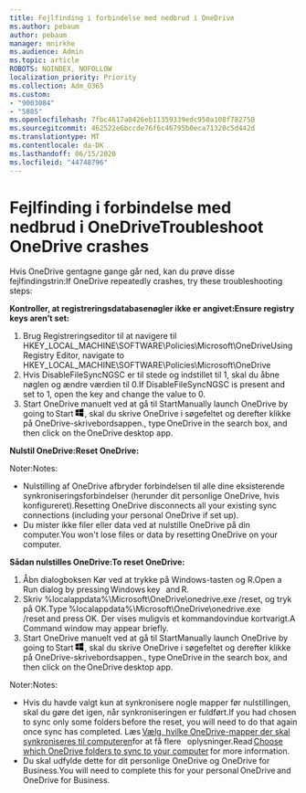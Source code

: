 ```yaml
---
title: Fejlfinding i forbindelse med nedbrud i OneDrive
ms.author: pebaum
author: pebaum
manager: mnirkhe
ms.audience: Admin
ms.topic: article
ROBOTS: NOINDEX, NOFOLLOW
localization_priority: Priority
ms.collection: Adm_O365
ms.custom:
- "9003084"
- "5885"
ms.openlocfilehash: 7fbc4617a0426eb11359339edc950a108f782750
ms.sourcegitcommit: 462522e6bccde76f6c46795b0eca71320c5d442d
ms.translationtype: MT
ms.contentlocale: da-DK
ms.lasthandoff: 06/15/2020
ms.locfileid: "44748796"
---
```

# <a name="troubleshoot-onedrive-crashes"></a><span data-ttu-id="f5c7c-102">Fejlfinding i forbindelse med nedbrud i OneDrive</span><span class="sxs-lookup"><span data-stu-id="f5c7c-102">Troubleshoot OneDrive crashes</span></span>

<span data-ttu-id="f5c7c-103">Hvis OneDrive gentagne gange går ned, kan du prøve disse fejlfindingstrin:</span><span class="sxs-lookup"><span data-stu-id="f5c7c-103">If OneDrive repeatedly crashes, try these troubleshooting steps:</span></span>

<span data-ttu-id="f5c7c-104">**Kontroller, at registreringsdatabasenøgler ikke er angivet:**</span><span class="sxs-lookup"><span data-stu-id="f5c7c-104">**Ensure registry keys aren’t set:**</span></span>

1. <span data-ttu-id="f5c7c-105">Brug Registreringseditor til at navigere til HKEY_LOCAL_MACHINE\SOFTWARE\Policies\Microsoft\OneDrive</span><span class="sxs-lookup"><span data-stu-id="f5c7c-105">Using Registry Editor, navigate to HKEY_LOCAL_MACHINE\SOFTWARE\Policies\Microsoft\OneDrive</span></span>
2. <span data-ttu-id="f5c7c-106">Hvis DisableFileSyncNGSC er til stede og indstillet til 1, skal du åbne nøglen og ændre værdien til 0.</span><span class="sxs-lookup"><span data-stu-id="f5c7c-106">If DisableFileSyncNGSC is present and set to 1, open the key and change the value to 0.</span></span>
3. <span data-ttu-id="f5c7c-107">Start OneDrive manuelt ved at gå til Start</span><span class="sxs-lookup"><span data-stu-id="f5c7c-107">Manually launch OneDrive by going to Start</span></span> ![Tryk på Windows-tasten](data:image/png;base64,iVBORw0KGgoAAAANSUhEUgAAABEAAAAOCAYAAADJ7fe0AAAAAXNSR0IArs4c6QAAAARnQU1BAACxjwv8YQUAAAAJcEhZcwAADsQAAA7EAZUrDhsAAADxSURBVDhPY/wPBAx4wR+Gd6/fM7x9/ZTh9ZuXDGdPnWE4tH0rw/UHDxlaVp9kCDCSYWABKfv35wfD+/cfGV4+fcLw5uVjhlOXzzFsX/qWYebmZAZPWWOGO2DD8ACQS9Y3e4Bcg4Y9/t94fPa/CoY4Aq8/+xik/T8TkEMxGDyGgANWwSqeobvbGSyAADIM3BwCDKXd3QyfoCLoQEGAA0xTxSWjsYMJwLHjkruU4UXSJ4YnT54x3Dh/luHmjfMMmw9wMjCDlRAGBDPgjy8fGT5//8rw9P4Thge3zzNcvXmDYevmfQzXb1xlmH/0ATADyjAAAKdWkD3ZSwNeAAAAAElFTkSuQmCC)<span data-ttu-id="f5c7c-109">, skal du skrive OneDrive i søgefeltet og derefter klikke på OneDrive-skrivebordsappen.</span><span class="sxs-lookup"><span data-stu-id="f5c7c-109">, type OneDrive in the search box, and then click on the OneDrive desktop app.</span></span>

<span data-ttu-id="f5c7c-110">**Nulstil OneDrive:**</span><span class="sxs-lookup"><span data-stu-id="f5c7c-110">**Reset OneDrive:**</span></span>

<span data-ttu-id="f5c7c-111">Noter:</span><span class="sxs-lookup"><span data-stu-id="f5c7c-111">Notes:</span></span>

- <span data-ttu-id="f5c7c-112">Nulstilling af OneDrive afbryder forbindelsen til alle dine eksisterende synkroniseringsforbindelser (herunder dit personlige OneDrive, hvis konfigureret).</span><span class="sxs-lookup"><span data-stu-id="f5c7c-112">Resetting OneDrive disconnects all your existing sync connections (including your personal OneDrive if set up).</span></span>
- <span data-ttu-id="f5c7c-113">Du mister ikke filer eller data ved at nulstille OneDrive på din computer.</span><span class="sxs-lookup"><span data-stu-id="f5c7c-113">You won't lose files or data by resetting OneDrive on your computer.</span></span>

<span data-ttu-id="f5c7c-114">**Sådan nulstilles OneDrive:**</span><span class="sxs-lookup"><span data-stu-id="f5c7c-114">**To reset OneDrive:**</span></span>

1. <span data-ttu-id="f5c7c-115">Åbn dialogboksen Kør ved at trykke på Windows-tasten og R.</span><span class="sxs-lookup"><span data-stu-id="f5c7c-115">Open a Run dialog by pressing Windows key    and R.</span></span>
2. <span data-ttu-id="f5c7c-116">Skriv %localappdata%\Microsoft\OneDrive\onedrive.exe /reset, og tryk på OK.</span><span class="sxs-lookup"><span data-stu-id="f5c7c-116">Type %localappdata%\Microsoft\OneDrive\onedrive.exe /reset and press OK.</span></span> <span data-ttu-id="f5c7c-117">Der vises muligvis et kommandovindue kortvarigt.</span><span class="sxs-lookup"><span data-stu-id="f5c7c-117">A Command window may appear briefly.</span></span>
3. <span data-ttu-id="f5c7c-118">Start OneDrive manuelt ved at gå til Start</span><span class="sxs-lookup"><span data-stu-id="f5c7c-118">Manually launch OneDrive by going to Start</span></span> ![Tryk på Windows-tasten](data:image/png;base64,iVBORw0KGgoAAAANSUhEUgAAABEAAAAOCAYAAADJ7fe0AAAAAXNSR0IArs4c6QAAAARnQU1BAACxjwv8YQUAAAAJcEhZcwAADsQAAA7EAZUrDhsAAADxSURBVDhPY/wPBAx4wR+Gd6/fM7x9/ZTh9ZuXDGdPnWE4tH0rw/UHDxlaVp9kCDCSYWABKfv35wfD+/cfGV4+fcLw5uVjhlOXzzFsX/qWYebmZAZPWWOGO2DD8ACQS9Y3e4Bcg4Y9/t94fPa/CoY4Aq8/+xik/T8TkEMxGDyGgANWwSqeobvbGSyAADIM3BwCDKXd3QyfoCLoQEGAA0xTxSWjsYMJwLHjkruU4UXSJ4YnT54x3Dh/luHmjfMMmw9wMjCDlRAGBDPgjy8fGT5//8rw9P4Thge3zzNcvXmDYevmfQzXb1xlmH/0ATADyjAAAKdWkD3ZSwNeAAAAAElFTkSuQmCC)<span data-ttu-id="f5c7c-120">, skal du skrive OneDrive i søgefeltet og derefter klikke på OneDrive-skrivebordsappen.</span><span class="sxs-lookup"><span data-stu-id="f5c7c-120">, type OneDrive in the search box, and then click on the OneDrive desktop app.</span></span>

<span data-ttu-id="f5c7c-121">Noter:</span><span class="sxs-lookup"><span data-stu-id="f5c7c-121">Notes:</span></span>

- <span data-ttu-id="f5c7c-122">Hvis du havde valgt kun at synkronisere nogle mapper før nulstillingen, skal du gøre det igen, når synkroniseringen er fuldført.</span><span class="sxs-lookup"><span data-stu-id="f5c7c-122">If you had chosen to sync only some folders before the reset, you will need to do that again once sync has completed.</span></span> <span data-ttu-id="f5c7c-123">Læs [Vælg, hvilke OneDrive-mapper der skal synkroniseres til computeren](https://support.office.com/article/98b8b011-8b94-419b-aa95-a14ff2415e85)for at få flere   oplysninger.</span><span class="sxs-lookup"><span data-stu-id="f5c7c-123">Read [Choose which OneDrive folders to sync to your computer](https://support.office.com/article/98b8b011-8b94-419b-aa95-a14ff2415e85) for more information.</span></span>
- <span data-ttu-id="f5c7c-124">Du skal udfylde dette for dit personlige OneDrive og OneDrive for Business.</span><span class="sxs-lookup"><span data-stu-id="f5c7c-124">You will need to complete this for your personal OneDrive and OneDrive for Business.</span></span>